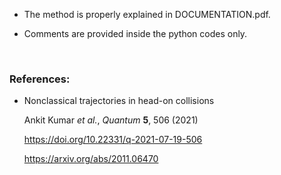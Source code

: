 * The method is properly explained in DOCUMENTATION.pdf.


* Comments are provided inside the python codes only.


<br/>


### References:
* Nonclassical trajectories in head-on collisions
    
    Ankit Kumar *et al.*, *Quantum* **5**, 506 (2021)

    https://doi.org/10.22331/q-2021-07-19-506

    https://arxiv.org/abs/2011.06470

